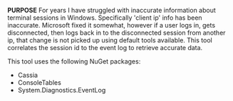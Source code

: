 **PURPOSE**
For years I have struggled with inaccurate information about terminal sessions in Windows. Specifically 'client ip' info has been inaccurate. Microsoft fixed it somewhat, however if a user logs in, gets disconnected, then logs back in to the disconnected session from another ip, that change is not picked up using default tools available. This tool correlates the session id to the event log to retrieve accurate data.

This tool uses the following NuGet packages:
- Cassia
- ConsoleTables
- System.Diagnostics.EventLog
